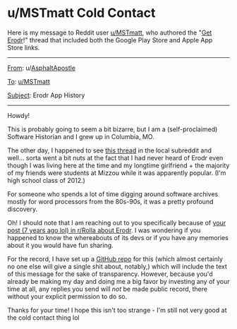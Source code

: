 # u/MSTmatt Cold Contact

Here is my message to Reddit user [u/MSTmatt](https://www.reddit.com/user/MSTmatt/), who authored the "[Get Erodr](https://www.reddit.com/r/Rolla/comments/21lejp/get_erodr/)!" thread that included both the Google Play Store and Apple App Store links.

***

<u>From</u>: u/[AsphaltApostle](https://www.reddit.com/user/AsphaltApostle/)

<u>To</u>: [u/MSTmatt](https://www.reddit.com/user/MSTmatt/)

<u>Subject</u>: Erodr App History

***

Howdy! 

This is probably going to seem a bit bizarre, but I am a (self-proclaimed) Software Historian and I grew up in Columbia, MO. 

The other day, I happened to see [this thread](https://www.reddit.com/r/columbiamo/comments/onrzol/need_help_finding_out_the_name_of_an_old_social/) in the local subreddit and well... sorta went a  bit nuts at the fact that I had never heard of Erodr even though I was living here at the time and my longtime girlfriend + the majority of my friends were students at Mizzou while it was apparently popular. (I'm high school class of 2012.)

For someone who spends a lot of time digging around software archives mostly for word processors from the 80s-90s, it was a pretty profound discovery.

Oh! I should note that I am reaching out to you specifically because of [your post (7 years ago lol) in r/Rolla about Erodr](https://www.reddit.com/r/Rolla/comments/21lejp/get_erodr/). I was wondering if you happened to know the whereabouts of its devs or if you have any memories about it you would have fun sharing. 

For the record, I have set up a [GitHub repo](https://github.com/softwarehistorysociety/erodr) for this (which almost certainly no one else will give a single shit about, notably,) which will include the text of this message for the sake of transparency. However, because you'd already be making my day and doing me a big favor by investing any of your time at all, any replies you send will *not* be made public record, there without your explicit permission to do so.

Thanks for your time! I hope this isn't too strange - I'm still not very good at the cold contact thing lol